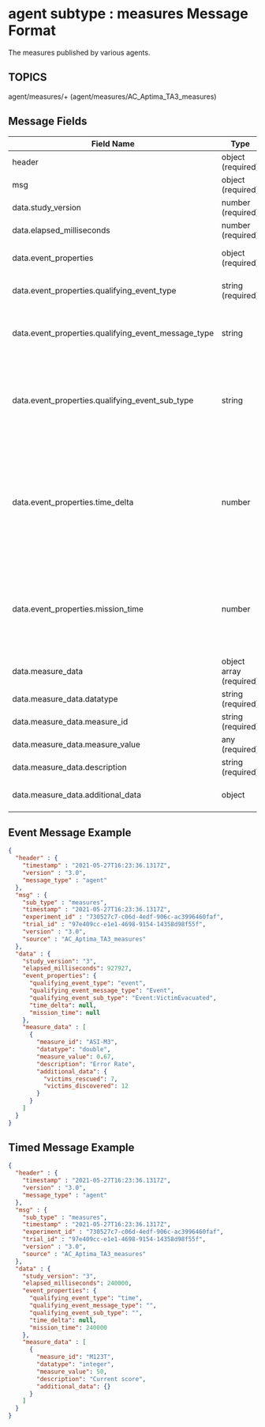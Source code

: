 # agent subtype : measures Message Format
The measures published by various agents.  

## TOPICS

agent/measures/+
(agent/measures/AC_Aptima_TA3_measures)


## Message Fields

| Field Name | Type | Description|
 --- | --- | ---
| header | object (required)| From the Common Header Format section.
| msg | object (required)| From the Common Message Format section.
| data.study_version | number (required)| the current study.
| data.elapsed_milliseconds | number (required)| the current elapsed milliseconds.
| data.event_properties | object (required)| data which describes the event which triggers the measure.
| data.event_properties.qualifying_event_type | string (required)| the event type one of ["event", "timedEvent", "time"].
| data.event_properties.qualifying_event_message_type | string | the messagetype that triggered the measure calculation if qualifying_event_type is: "event" or "timedEvent".
| data.event_properties.qualifying_event_sub_type | string | the message subtype that triggered the measure caclulation if qualifying_event_type is: "event" or "timedEvent".  For example: "Event:VictimEvacuated", "Event:MissionState".
| data.event_properties.time_delta | number | the time delta between the event that caused the measure to be calculated and the actual time the measure is calculated if qualifying_event_type is "timedEvent" In elapsed_milliseconds. For example 2000 milli-seconds after the transporter signal triggers.
| data.event_properties.mission_time | number | A specific mission time in elapsed_milliseconds when the measure calculation was done if qualifying_event_type is "time".  For example 300000 milliseconds (5 minutes) into the mission.
| data.measure_data | object array (required)| an array of data for the current measure.
| data.measure_data.datatype | string (required)| the datatype of the current measure.
| data.measure_data.measure_id | string (required)| the id of the current measure.
| data.measure_data.measure_value | any (required)| the value of the current measure.
| data.measure_data.description | string (required)| a description of the current measure.
| data.measure_data.additional_data | object | user defined object with any addiotional data needed.


## Event Message Example
```json
{
  "header" : {
    "timestamp" : "2021-05-27T16:23:36.1317Z",
    "version" : "3.0",
    "message_type" : "agent"
  },
  "msg" : {
    "sub_type" : "measures",
    "timestamp" : "2021-05-27T16:23:36.1317Z",
    "experiment_id" : "730527c7-c06d-4edf-906c-ac3996460faf",
    "trial_id" : "97e409cc-e1e1-4698-9154-14358d98f55f",
    "version" : "3.0",
    "source" : "AC_Aptima_TA3_measures"
  },
  "data" : {
    "study_version": "3",
    "elapsed_milliseconds": 927927,
    "event_properties": {
      "qualifying_event_type": "event",
      "qualifying_event_message_type": "Event",
      "qualifying_event_sub_type": "Event:VictimEvacuated",
      "time_delta": null,
      "mission_time": null
    },
    "measure_data" : [
      {
        "measure_id": "ASI-M3",
        "datatype": "double",
        "measure_value": 0.67,
        "description": "Error Rate",
        "additional_data": {
          "victims_rescued": 7,
          "victims_discovered": 12
        }      
      }
    ]
  }
}
```

## Timed Message Example
```json
{
  "header" : {
    "timestamp" : "2021-05-27T16:23:36.1317Z",
    "version" : "3.0",
    "message_type" : "agent"
  },
  "msg" : {
    "sub_type" : "measures",
    "timestamp" : "2021-05-27T16:23:36.1317Z",
    "experiment_id" : "730527c7-c06d-4edf-906c-ac3996460faf",
    "trial_id" : "97e409cc-e1e1-4698-9154-14358d98f55f",
    "version" : "3.0",
    "source" : "AC_Aptima_TA3_measures"
  },
  "data" : {
    "study_version": "3",
    "elapsed_milliseconds": 240000,
    "event_properties": {
      "qualifying_event_type": "time",
      "qualifying_event_message_type": "",
      "qualifying_event_sub_type": "",
      "time_delta": null,
      "mission_time": 240000
    },
    "measure_data" : [
      {
        "measure_id": "M123T",
        "datatype": "integer",
        "measure_value": 50,
        "description": "Current score",
        "additional_data": {}      
      }
    ]
  }
}
```
